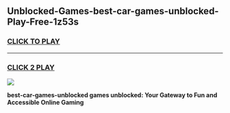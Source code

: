
## Unblocked-Games-best-car-games-unblocked-Play-Free-1z53s
<h3>
<a href="https://premium76.site?title=best-car-games-unblocked&ref=09A">CLICK TO PLAY</a></h3>
<hr>

<h3>
<a href="https://premium76.site?title=best-car-games-unblocked&ref=09A">CLICK 2 PLAY</a>
  
</h3>

<a href="https://premium76.site?title=best-car-games-unblocked&ref=09A"><img src="https://clearcache.store/games.png"></a>


**best-car-games-unblocked games unblocked: Your Gateway to Fun and Accessible Online Gaming**
